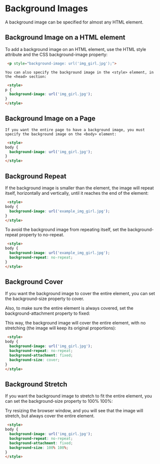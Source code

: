 # Background Images

A background image can be specified for almost any HTML element.

## Background Image on a HTML element
To add a background image on an HTML element, use the HTML style attribute and the CSS background-image property:

```html
 <p style="background-image: url('img_girl.jpg');"> 
```

```
You can also specify the background image in the <style> element, in the <head> section:
```

```html
 <style>
p {
  background-image: url('img_girl.jpg');
}
</style> 
```

## Background Image on a Page
```
If you want the entire page to have a background image, you must specify the background image on the <body> element:
```

```html
 <style>
body {
  background-image: url('img_girl.jpg');
}
</style> 
```

## Background Repeat
If the background image is smaller than the element, the image will repeat itself, horizontally and vertically, until it reaches the end of the element:
```html
 <style>
body {
  background-image: url('example_img_girl.jpg');
}
</style> 
```

To avoid the background image from repeating itself, set the background-repeat property to no-repeat.

```html
 <style>
body {
  background-image: url('example_img_girl.jpg');
  background-repeat: no-repeat;
}
</style> 
```

## Background Cover
If you want the background image to cover the entire element, you can set the background-size property to cover.

Also, to make sure the entire element is always covered, set the background-attachment property to fixed:

This way, the background image will cover the entire element, with no stretching (the image will keep its original proportions):

```html
 <style>
body {
  background-image: url('img_girl.jpg');
  background-repeat: no-repeat;
  background-attachment: fixed;
  background-size: cover;
}
</style> 
```

## Background Stretch
If you want the background image to stretch to fit the entire element, you can set the background-size property to 100% 100%: 

Try resizing the browser window, and you will see that the image will stretch, but always cover the entire element.

```html
 <style>
body {
  background-image: url('img_girl.jpg');
  background-repeat: no-repeat;
  background-attachment: fixed;
  background-size: 100% 100%;
}
</style> 
```


